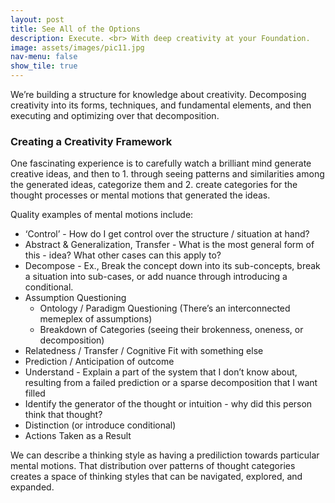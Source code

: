 ```yaml
---
layout: post
title: See All of the Options
description: Execute. <br> With deep creativity at your Foundation.
image: assets/images/pic11.jpg
nav-menu: false
show_tile: true
---
```


We’re building a structure for knowledge about creativity. Decomposing creativity into its forms, techniques, and fundamental elements, and then executing and optimizing over that decomposition.

<h3>Creating a Creativity Framework</h3>

One fascinating experience is to carefully watch a brilliant mind generate creative ideas, and then to 1. through seeing patterns and similarities among the generated ideas, categorize them and 2. create categories for the thought processes or mental motions that generated the ideas.

Quality examples of mental motions include:  
- ‘Control’ - How do I get control over the structure / situation at hand?  
- Abstract & Generalization, Transfer - What is the most general form of this - idea? What other cases can this apply to?  
- Decompose - Ex., Break the concept down into its sub-concepts, break a situation into sub-cases, or add nuance through introducing a conditional.  
- Assumption Questioning  
    * Ontology / Paradigm Questioning (There’s an interconnected memeplex of assumptions)  
    * Breakdown of Categories (seeing their brokenness, oneness, or decomposition) 
- Relatedness / Transfer / Cognitive Fit with something else  
- Prediction / Anticipation of outcome  
- Understand - Explain a part of the system that I don’t know about, resulting from a failed prediction or a sparse decomposition that I want filled  
- Identify the generator of the thought or intuition - why did this person think that thought?  
- Distinction (or introduce conditional)  
- Actions Taken as a Result  


We can describe a thinking style as having a prediliction towards particular mental motions. That distribution over patterns of thought categories creates a space of thinking styles that can be navigated, explored, and expanded.